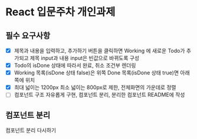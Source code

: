# React 입문주차 개인과제

## 필수 요구사항

- [x] 제목과 내용을 입력하고, 추가하기 버튼을 클릭하면 Working 에 새로운 Todo가 추가되고 제목 input과 내용 input은 빈값으로 바뀌도록 구성
- [x] Todo의 isDone 상태에 따라서 완료, 취소 조건부 렌더링
- [x] Working 목록(isDone 상태 false)은 위쪽 Done 목록(isDone 상태 true)면 아래쪽에 위치
- [x] 최대 넓이는 1200px 최소 넓이는 800px로 제한, 전체화면의 가운데로 정렬
- [ ] 컴포넌트 구조 자유롭게 구현, 컴포넌트 분리, 분리한 컴포넌트 README에 작성

## 컴포넌트 분리

컴포넌트 분리 다시하기

